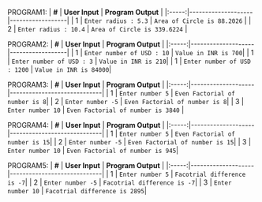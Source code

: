 PROGRAM1:
| **#** | **User Input** | **Program Output** |
|:-----:|--------------------|------------------|
|   1   | `Enter radius : 5.3`  | `Area of Circle is 88.2026` |
|   2   | `Enter radius : 10.4`  | `Area of Circle is 339.6224` |

PROGRAM2:
| **#** | **User Input** | **Program Output** |
|:-----:|--------------------|------------------|
|   1   | `Enter number of USD : 10` | `Value in INR is 700`|
|   1   | `Enter number of USD : 3` | `Value in INR is 210`|
|   1   | `Enter number of USD : 1200` | `Value in INR is 84000`|

PROGRAM3:
| **#** | **User Input** | **Program Output** |
|:-----:|--------------------|-----------------------------|
|   1   | `Enter number 5`   | `Even Factorial of number is 8`|
|   2   | `Enter number -5`  | `Even Factorial of number is 8`|
|   3   | `Enter number 10`   | `Even Factorial of number is 3840` |


PROGRAM4:
| **#** | **User Input** | **Program Output** |
|:-----:|--------------------|-----------------------------|
|   1   | `Enter number 5`   | `Even Factorial of number is 15`|
|   2   | `Enter number -5`  | `Even Factorial of number is 15`|
|   3   | `Enter number 10`   | `Even Factorial of number is 945`|

PROGRAM5:
| **#** | **User Input** | **Program Output** |
|:-----:|--------------------|-----------------------------|
|   1   | `Enter number 5`   | `Facotrial difference is -7`|
|   2   | `Enter number -5`  | `Facotrial difference is -7`|
|   3   | `Enter number 10`   | `Facotrial difference is 2895`|




